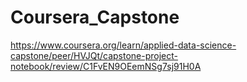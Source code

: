 # Coursera_Capstone
https://www.coursera.org/learn/applied-data-science-capstone/peer/HVJQt/capstone-project-notebook/review/C1FvEN9OEemNSg7sj91H0A
